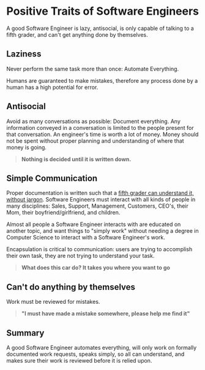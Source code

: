 # Positive Traits of Software Engineers

A good Software Engineer is lazy, antisocial, is only capable of talking to a fifth grader, and can't get anything done
by themselves.

## Laziness

Never perform the same task more than once: Automate Everything. 

Humans are guaranteed to make mistakes, therefore any process done by a human has a high potential for error. 

## Antisocial

Avoid as many conversations as possible: Document everything. Any information conveyed in a conversation is limited to
the people present for that conversation. An engineer's time is worth a lot of money. Money should not be spent without
proper planning and understanding of where that money is going.

> **Nothing is decided until it is written down.** 

## Simple Communication

Proper documentation is written such that
a [fifth grader can understand it, without jargon](https://bazel.build/contribute/docs-style-guide#principles). Software
Engineers must interact with all kinds of people in many disciplines: Sales, Support, Management, Customers, CEO's,
their Mom, their boyfriend/girlfriend, and children.

Almost all people a Software Engineer interacts with are educated on another topic, and want things to "simply work"
without needing a degree in Computer Science to interact with a Software Engineer's work.

Encapsulation is critical to communication: users are trying to accomplish their own task, they are not trying to
understand your task.
> **What does this car do? It takes you where you want to go**

## Can't do anything by themselves

Work must be reviewed for mistakes.

> **"I must have made a mistake somewhere, please help me find it"**

## Summary

A good Software Engineer automates everything, will only work on formally documented work requests, speaks simply, so
all can understand, and makes sure their work is reviewed before it is relied upon.
